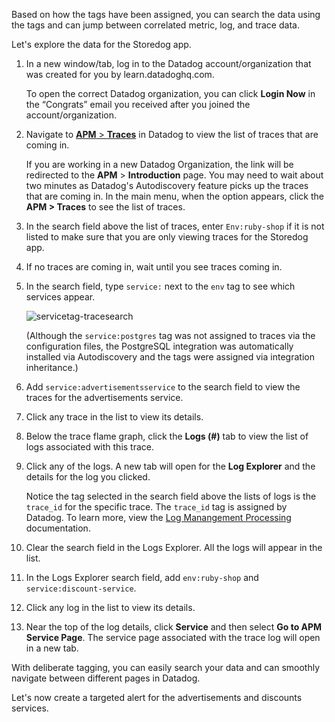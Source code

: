 Based on how the tags have been assigned, you can search the data using the tags and can jump between correlated metric, log, and trace data.

Let's explore the data for the Storedog app.

1. In a new window/tab, log in to the Datadog account/organization that was created for you by learn.datadoghq.com. <p> To open the correct Datadog organization, you can click **Login Now** in the “Congrats” email you received after you joined the account/organization.

2. Navigate to <a href="https://app.datadoghq.com/apm/traces" target="_datadog">**APM** > **Traces**</a> in Datadog to view the list of traces that are coming in. <p> If you are working in a new Datadog Organization, the link will be redirected to the **APM** > **Introduction** page. You may need to wait about two minutes as Datadog's Autodiscovery feature picks up the traces that are coming in. In the main menu, when the option appears, click the **APM > Traces** to see the list of traces.

3. In the search field above the list of traces, enter `Env:ruby-shop` if it is not listed to make sure that you are only viewing traces for the Storedog app.

4. If no traces are coming in, wait until you see traces coming in.

5. In the search field, type `service:` next to the `env` tag to see which services appear. <p>![servicetag-tracesearch](apptagging/assets/servicetag-tracesearch.png) <p>(Although the `service:postgres` tag was not assigned to traces via the configuration files, the PostgreSQL integration was automatically installed via Autodiscovery and the tags were assigned via integration inheritance.)

6. Add `service:advertisementsservice` to the search field to view the traces for the advertisements service.

7. Click any trace in the list to view its details. 

8. Below the trace flame graph, click the **Logs (#)** tab to view the list of logs associated with this trace. 

9. Click any of the logs. A new tab will open for the **Log Explorer** and the details for the log you clicked. <p>Notice the tag selected in the search field above the lists of logs is the `trace_id` for the specific trace. The `trace_id` tag is assigned by Datadog. To learn more, view the <a href="https://docs.datadoghq.com/logs/processing/#trace-id-attribute" target="_blank">Log Manangement Processing</a> documentation. 

10. Clear the search field in the Logs Explorer. All the logs will appear in the list.

11. In the Logs Explorer search field, add `env:ruby-shop` and `service:discount-service`.

12. Click any log in the list to view its details.

13. Near the top of the log details, click **Service** and then select **Go to APM Service Page**. The service page associated with the trace log will open in a new tab.

With deliberate tagging, you can easily search your data and can smoothly navigate between different pages in Datadog.

Let's now create a targeted alert for the advertisements and discounts services.